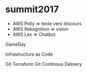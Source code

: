 # summit2017
* AWS Polly => texte vers discours
* AWS Rekognition => vision
* AWS Lex => Chatbot

GameDay

Infrastructure as Code

Git Terraform 
Git Continous Delivery
